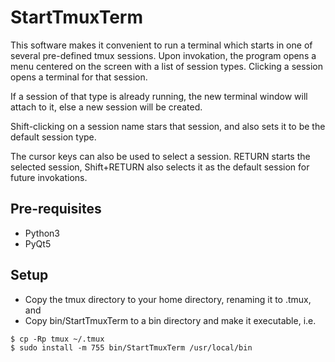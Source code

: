 StartTmuxTerm
=============

This software makes it convenient to run a terminal which starts in one of several pre-defined tmux sessions. Upon invokation, the program opens a menu centered on the screen with a list of session types. Clicking a session opens a terminal for that session.

If a session of that type is already running, the new terminal window will attach to it, else a new session will be created.

Shift-clicking on a session name stars that session, and also sets it to be the default session type.

The cursor keys can also be used to select a session.  RETURN starts the selected session, Shift+RETURN also selects it as the default session for future invokations.  

Pre-requisites
--------------

* Python3
* PyQt5

Setup
-----

* Copy the tmux directory to your home directory, renaming it to .tmux, and
* Copy bin/StartTmuxTerm to a bin directory and make it executable, i.e.

```shell
$ cp -Rp tmux ~/.tmux
$ sudo install -m 755 bin/StartTmuxTerm /usr/local/bin
```

